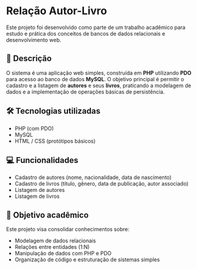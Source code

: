 # Relação Autor-Livro

Este projeto foi desenvolvido como parte de um trabalho acadêmico para estudo e prática dos conceitos de bancos de dados relacionais e desenvolvimento web.

## 📌 Descrição

O sistema é uma aplicação web simples, construída em **PHP** utilizando **PDO** para acesso ao banco de dados **MySQL**. O objetivo principal é permitir o cadastro e a listagem de **autores** e seus **livros**, praticando a modelagem de dados e a implementação de operações básicas de persistência.

## 🛠 Tecnologias utilizadas

- PHP (com PDO)
- MySQL
- HTML / CSS (protótipos básicos)

## 💻 Funcionalidades

- Cadastro de autores (nome, nacionalidade, data de nascimento)
- Cadastro de livros (título, gênero, data de publicação, autor associado)
- Listagem de autores
- Listagem de livros

## 🎯 Objetivo acadêmico

Este projeto visa consolidar conhecimentos sobre:
- Modelagem de dados relacionais
- Relações entre entidades (1:N)
- Manipulação de dados com PHP e PDO
- Organização de código e estruturação de sistemas simples
